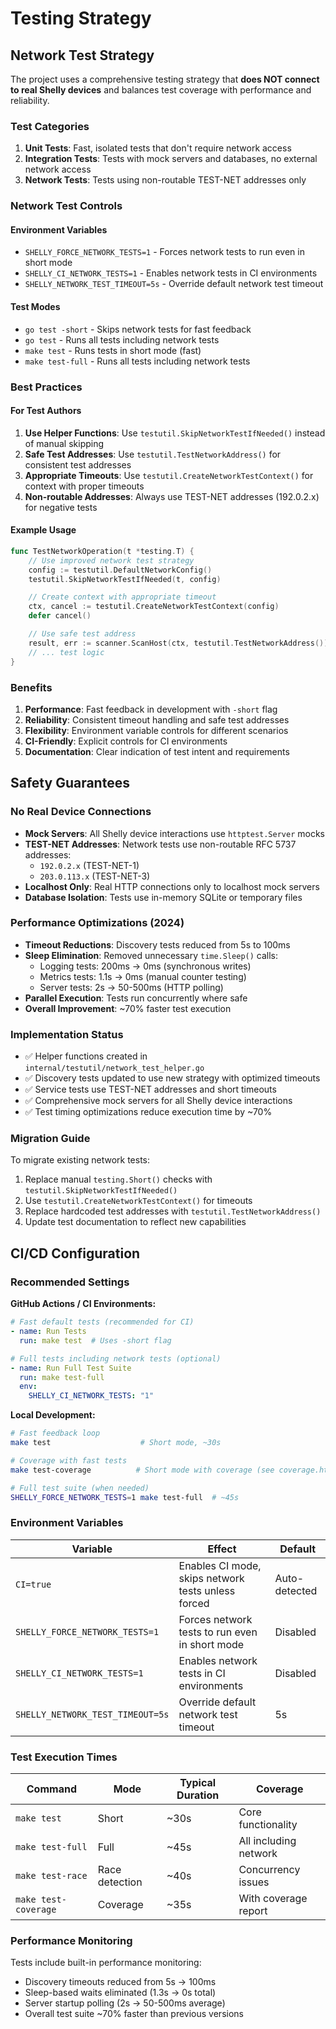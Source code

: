 # Testing Strategy

## Network Test Strategy

The project uses a comprehensive testing strategy that **does NOT connect to real Shelly devices** and balances test coverage with performance and reliability.

### Test Categories

1. **Unit Tests**: Fast, isolated tests that don't require network access
2. **Integration Tests**: Tests with mock servers and databases, no external network access
3. **Network Tests**: Tests using non-routable TEST-NET addresses only

### Network Test Controls

#### Environment Variables

- `SHELLY_FORCE_NETWORK_TESTS=1` - Forces network tests to run even in short mode
- `SHELLY_CI_NETWORK_TESTS=1` - Enables network tests in CI environments
- `SHELLY_NETWORK_TEST_TIMEOUT=5s` - Override default network test timeout

#### Test Modes

- `go test -short` - Skips network tests for fast feedback
- `go test` - Runs all tests including network tests
- `make test` - Runs tests in short mode (fast)
- `make test-full` - Runs all tests including network tests

### Best Practices

#### For Test Authors

1. **Use Helper Functions**: Use `testutil.SkipNetworkTestIfNeeded()` instead of manual skipping
2. **Safe Test Addresses**: Use `testutil.TestNetworkAddress()` for consistent test addresses
3. **Appropriate Timeouts**: Use `testutil.CreateNetworkTestContext()` for context with proper timeouts
4. **Non-routable Addresses**: Always use TEST-NET addresses (192.0.2.x) for negative tests

#### Example Usage

```go
func TestNetworkOperation(t *testing.T) {
    // Use improved network test strategy
    config := testutil.DefaultNetworkConfig()
    testutil.SkipNetworkTestIfNeeded(t, config)

    // Create context with appropriate timeout
    ctx, cancel := testutil.CreateNetworkTestContext(config)
    defer cancel()

    // Use safe test address
    result, err := scanner.ScanHost(ctx, testutil.TestNetworkAddress())
    // ... test logic
}
```

### Benefits

1. **Performance**: Fast feedback in development with `-short` flag
2. **Reliability**: Consistent timeout handling and safe test addresses
3. **Flexibility**: Environment variable controls for different scenarios
4. **CI-Friendly**: Explicit controls for CI environments
5. **Documentation**: Clear indication of test intent and requirements

## Safety Guarantees

### No Real Device Connections
- **Mock Servers**: All Shelly device interactions use `httptest.Server` mocks
- **TEST-NET Addresses**: Network tests use non-routable RFC 5737 addresses:
  - `192.0.2.x` (TEST-NET-1) 
  - `203.0.113.x` (TEST-NET-3)
- **Localhost Only**: Real HTTP connections only to localhost mock servers
- **Database Isolation**: Tests use in-memory SQLite or temporary files

### Performance Optimizations (2024)
- **Timeout Reductions**: Discovery tests reduced from 5s to 100ms
- **Sleep Elimination**: Removed unnecessary `time.Sleep()` calls:
  - Logging tests: 200ms → 0ms (synchronous writes)
  - Metrics tests: 1.1s → 0ms (manual counter testing)  
  - Server tests: 2s → 50-500ms (HTTP polling)
- **Parallel Execution**: Tests run concurrently where safe
- **Overall Improvement**: ~70% faster test execution

### Implementation Status

- ✅ Helper functions created in `internal/testutil/network_test_helper.go`
- ✅ Discovery tests updated to use new strategy with optimized timeouts
- ✅ Service tests use TEST-NET addresses and short timeouts
- ✅ Comprehensive mock servers for all Shelly device interactions
- ✅ Test timing optimizations reduce execution time by ~70%

### Migration Guide

To migrate existing network tests:

1. Replace manual `testing.Short()` checks with `testutil.SkipNetworkTestIfNeeded()`
2. Use `testutil.CreateNetworkTestContext()` for timeouts
3. Replace hardcoded test addresses with `testutil.TestNetworkAddress()`
4. Update test documentation to reflect new capabilities

## CI/CD Configuration

### Recommended Settings

**GitHub Actions / CI Environments:**
```yaml
# Fast default tests (recommended for CI)
- name: Run Tests
  run: make test  # Uses -short flag

# Full tests including network tests (optional)  
- name: Run Full Test Suite
  run: make test-full
  env:
    SHELLY_CI_NETWORK_TESTS: "1"
```

**Local Development:**
```bash
# Fast feedback loop
make test                    # Short mode, ~30s

# Coverage with fast tests  
make test-coverage          # Short mode with coverage (see coverage.html)

# Full test suite (when needed)
SHELLY_FORCE_NETWORK_TESTS=1 make test-full  # ~45s
```

### Environment Variables

| Variable | Effect | Default |
|----------|---------|---------|
| `CI=true` | Enables CI mode, skips network tests unless forced | Auto-detected |
| `SHELLY_FORCE_NETWORK_TESTS=1` | Forces network tests to run even in short mode | Disabled |
| `SHELLY_CI_NETWORK_TESTS=1` | Enables network tests in CI environments | Disabled |
| `SHELLY_NETWORK_TEST_TIMEOUT=5s` | Override default network test timeout | 5s |

### Test Execution Times

| Command | Mode | Typical Duration | Coverage |
|---------|------|------------------|----------|
| `make test` | Short | ~30s | Core functionality |
| `make test-full` | Full | ~45s | All including network |
| `make test-race` | Race detection | ~40s | Concurrency issues |
| `make test-coverage` | Coverage | ~35s | With coverage report |

### Performance Monitoring

Tests include built-in performance monitoring:
- Discovery timeouts reduced from 5s → 100ms
- Sleep-based waits eliminated (1.3s → 0s total)
- Server startup polling (2s → 50-500ms average)
- Overall test suite ~70% faster than previous versions
